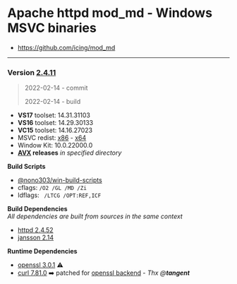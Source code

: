 # Apache httpd mod_md - Windows MSVC binaries #
- https://github.com/icing/mod_md

----
### Version [2.4.11](https://github.com/icing/mod_md/tree/v2.4.11) 
> 2022-02-14 - commit
>
> 2022-02-14 - build

- **VS17** toolset: 14.31.31103
- **VS16** toolset: 14.29.30133
- **VC15** toolset: 14.16.27023
- MSVC redist:  [x86](https://aka.ms/vs/16/release/vc_redist.x86.exe) - [x64](https://aka.ms/vs/16/release/vc_redist.x64.exe)
- Window Kit: 10.0.22000.0
- **[AVX](https://msdn.microsoft.com/fr-fr/library/jj620901.aspx) releases** _in specified directory_

**Build Scripts** 

- [@nono303/win-build-scripts](https://github.com/nono303/win-build-scripts)
- cflags: `/O2 /GL /MD /Zi`
- ldflags: ` /LTCG /OPT:REF,ICF`

**Build Dependencies**  
*All dependencies are built from sources in the same context*

 - [httpd 2.4.52](https://github.com/apache/httpd/tree/2.4.52)
 - [jansson 2.14](https://github.com/akheron/jansson/tree/v2.14)

**Runtime Dependencies**

- [openssl 3.0.1](https://github.com/openssl/openssl/tree/openssl-3.0.1) :warning: 
- [curl 7.81.0](https://github.com/curl/curl/tree/curl-7_81_0) :arrow_right: patched for [openssl backend](https://www.apachelounge.com/viewtopic.php?t=8627) - *Thx @**tangent***

